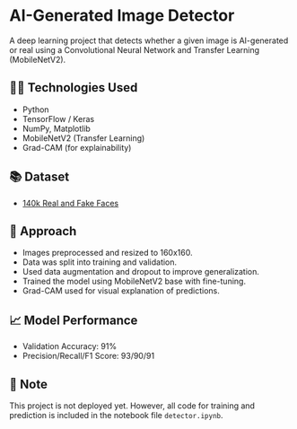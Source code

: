 # AI-Generated Image Detector

A deep learning project that detects whether a given image is AI-generated or real using a Convolutional Neural Network and Transfer Learning (MobileNetV2).

## 👨‍💻 Technologies Used
- Python
- TensorFlow / Keras
- NumPy, Matplotlib
- MobileNetV2 (Transfer Learning)
- Grad-CAM (for explainability)

## 📚 Dataset
- [140k Real and Fake Faces](https://www.kaggle.com/datasets/xhlulu/140k-real-and-fake-faces)

## 🧠 Approach
- Images preprocessed and resized to 160x160.
- Data was split into training and validation.
- Used data augmentation and dropout to improve generalization.
- Trained the model using MobileNetV2 base with fine-tuning.
- Grad-CAM used for visual explanation of predictions.

## 📈 Model Performance
- Validation Accuracy: 91%
- Precision/Recall/F1 Score: 93/90/91

## 📌 Note
This project is not deployed yet. However, all code for training and prediction is included in the notebook file `detector.ipynb`.


